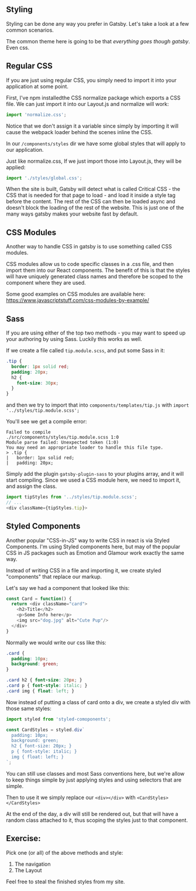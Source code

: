 ## Styling

Styling can be done any way you prefer in Gatsby. Let's take a look at a few common scenarios.

The common theme here is going to be that _everything goes though gatsby_. Even css.

## Regular CSS

If you are just using regular CSS, you simply need to import it into your application at some point.

First, I've npm installedthe CSS normalize package which exports a CSS file. We can just import it into our Layout.js and normalize will work:

```js
import 'normalize.css';
```

Notice that we don't assign it a variable since simply by importing it will cause the webpack loader behind the scenes inline the CSS.

In our `/components/styles` dir we have some global styles that will apply to our application.

Just like normalize.css, If we just import those into Layout.js, they will be applied:

```js
import './styles/global.css';
```

When the site is built, Gatsby will detect what is called Critical CSS - the CSS that is needed for that page to load - and load it inside a style tag before the content. The rest of the CSS can then be loaded async and doesn't block the loading of the rest of the website. This is just one of the many ways gatsby makes your website fast by default.

## CSS Modules

Another way to handle CSS in gatsby is to use something called CSS modules.

CSS modules allow us to code specific classes in a .css file, and then import them into our React components. The benefit of this is that the styles will have uniquely generated class names and therefore be scoped to the component where they are used.


Some good examples on CSS modules are available here: <https://www.javascriptstuff.com/css-modules-by-example/>

## Sass

If you are using either of the top two methods - you may want to speed up your authoring by using Sass. Luckily this works as well.

If we create a file called `tip.module.scss`, and put some Sass in it:

```scss
.tip {
  border: 1px solid red;
  padding: 20px;
  h2 {
    font-size: 30px;
  }
}
```

and then we try to import that into `components/templates/tip.js` with `import '../styles/tip.module.scss';`

You'll see we get a compile error:

```
Failed to compile
./src/components/styles/tip.module.scss 1:0
Module parse failed: Unexpected token (1:0)
You may need an appropriate loader to handle this file type.
> .tip {
|   border: 1px solid red;
|   padding: 20px;
```

Simply add the plugin `gatsby-plugin-sass` to your plugins array, and it will start compiling. Since we used a CSS module here, we need to import it, and assign the class.

```js
import tipStyles from '../styles/tip.module.scss';
// ...
<div className={tipStyles.tip}>
```

## Styled Components

Another popular "CSS-in-JS" way to write CSS in react is via Styled Components. I'm using Styled components here, but may of the popular CSS in JS packages such as Emotion and Glamour work exactly the same way.

Instead of writing CSS in a file and importing it, we create styled "components" that replace our markup.

Let's say we had a component that looked like this:

```js
const Card = function() {
  return <div className="card">
    <h2>Title</h2>
    <p>Some Info here</p>
    <img src="dog.jpg" alt="Cute Pup"/>
  </div>
}
```

Normally we would write our css like this:

```css
.card {
  padding: 10px;
  background: green;
}

.card h2 { font-size: 20px; }
.card p { font-style: italic; }
.card img { float: left; }
```

Now instead of putting a class of card onto a div, we create a styled div with those same styles:

```js
import styled from 'styled-comoponents';

const CardStyles = styled.div`
  padding: 10px;
  background: green;
  h2 { font-size: 20px; }
  p { font-style: italic; }
  img { float: left; }
`;
```

You can still use classes and most Sass conventions here, but we're allow to keep things simple by just applying styles and using selectors that are simple.

Then to use it we simply replace our `<div></div>` with `<CardStyles></CardStyles>`

At the end of the day, a div will still be rendered out, but that will have a random class attached to it, thus scoping the styles just to that component.


## Exercise:

Pick one (or all) of the above methods and style:

1. The navigation
1. The Layout


Feel free to steal the finished styles from my site.


